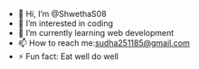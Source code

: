 - 👋 Hi, I’m @ShwethaS08
- 👀 I’m interested in coding
- 🌱 I’m currently learning web development
- 📫 How to reach me:sudha251185@gmail.com
- ⚡ Fun fact: Eat well do well


